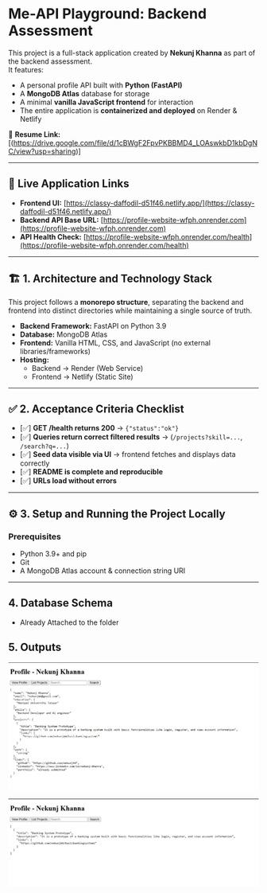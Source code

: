 # Me-API Playground: Backend Assessment  

This project is a full-stack application created by **Nekunj Khanna** as part of the backend assessment.  
It features:  
- A personal profile API built with **Python (FastAPI)**  
- A **MongoDB Atlas** database for storage  
- A minimal **vanilla JavaScript frontend** for interaction  
- The entire application is **containerized and deployed** on Render & Netlify  

📄 **Resume Link:** [(https://drive.google.com/file/d/1cBWgF2FpvPKBBMD4_LOAswkbD1kbDgNC/view?usp=sharing)]  

---

## 🚀 Live Application Links  

- **Frontend UI:** [https://classy-daffodil-d51f46.netlify.app/](https://classy-daffodil-d51f46.netlify.app/)  
- **Backend API Base URL:** [https://profile-website-wfph.onrender.com](https://profile-website-wfph.onrender.com)  
- **API Health Check:** [https://profile-website-wfph.onrender.com/health](https://profile-website-wfph.onrender.com/health)  

---

## 🏗️ 1. Architecture and Technology Stack  

This project follows a **monorepo structure**, separating the backend and frontend into distinct directories while maintaining a single source of truth.  

- **Backend Framework:** FastAPI on Python 3.9  
- **Database:** MongoDB Atlas  
- **Frontend:** Vanilla HTML, CSS, and JavaScript (no external libraries/frameworks)  
- **Hosting:**  
  - Backend → Render (Web Service)  
  - Frontend → Netlify (Static Site)  

---

## ✅ 2. Acceptance Criteria Checklist  

- [✅] **GET /health returns 200** → `{"status":"ok"}`  
- [✅] **Queries return correct filtered results** → (`/projects?skill=...`, `/search?q=...`)  
- [✅] **Seed data visible via UI** → frontend fetches and displays data correctly  
- [✅] **README is complete and reproducible**  
- [✅] **URLs load without errors**  

---

## ⚙️ 3. Setup and Running the Project Locally  

### Prerequisites  
- Python 3.9+ and pip  
- Git  
- A MongoDB Atlas account & connection string URI  

---

## 4. Database Schema
- Already Attached to the folder

## 5. Outputs

![Screenshot of the user profile card](./output1.png)

![Screenshot of the projects list](./output2.png)







